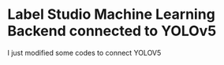 # Label Studio Machine Learning Backend connected to YOLOv5
I just modified some codes to connect YOLOV5
